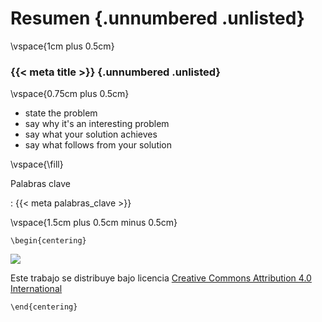# Resumen {.unnumbered .unlisted}

\vspace{1cm plus 0.5cm}

### {{< meta title >}} {.unnumbered  .unlisted}

\vspace{0.75cm plus 0.5cm}

* state the problem
* say why it's an interesting problem
* say what your solution achieves
* say what follows from your solution

\vspace{\fill}


Palabras clave

:   {{< meta palabras_clave >}}


\vspace{1.5cm plus 0.5cm minus 0.5cm}


```{=latex}
\begin{centering}
```
![](by)

Este trabajo se distribuye bajo licencia [Creative Commons Attribution 4.0 International](http://creativecommons.org/licenses/by/4.0/")
```{=latex}
\end{centering}
```

